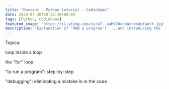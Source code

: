 ```yaml
---
title: "Descent - Python tutorial - CodinGame"
date: 2020-07-30T18:32:30+00:00
tags: [Python, CodinGame]
featured_image: "https://i1.ytimg.com/vi/pT-_uaM0Jbo/maxresdefault.jpg"
description: "Explanation of 'RUN a program'!  ...and introducing the 'for' loop"
---
```

Topics:

loop inside a loop

the "for" loop

"to run a program":  step-by-step

"debugging": eliminating a mistake in in the code